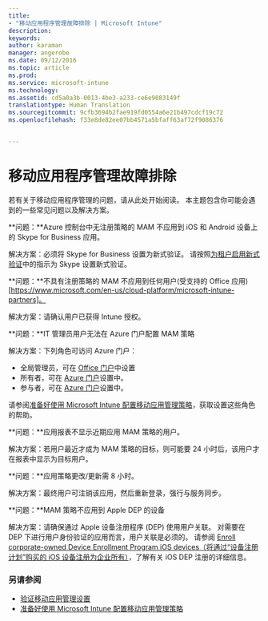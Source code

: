 ```yaml
---
title:
- "移动应用程序管理故障排除 | Microsoft Intune"
description: 
keywords: 
author: karaman
manager: angerobe
ms.date: 09/12/2016
ms.topic: article
ms.prod: 
ms.service: microsoft-intune
ms.technology: 
ms.assetid: cd5a0a3b-0013-4be3-a233-ce6e9083149f
translationtype: Human Translation
ms.sourcegitcommit: 9cfb3694b2fae919fd0554a6e21b497cdcf19c72
ms.openlocfilehash: f33e8de82ee07bb4571a5bfaff63af72f9086376


---
```


# 移动应用程序管理故障排除

若有关于移动应用程序管理的问题，请从此处开始阅读。 本主题包含你可能会遇到的一些常见问题以及解决方案。


**问题：**Azure 控制台中无注册策略的 MAM 不应用到 iOS 和 Android 设备上的 Skype for Business 应用。

解决方案：必须将 Skype for Business 设置为新式验证。  请按照[为租户启用新式验证](http://social.technet.microsoft.com/wiki/contents/articles/34339.skype-for-business-online-enable-your-tenant-for-modern-authentication.aspx)中的指示为 Skype 设置新式验证。

**问题：**不具有注册策略的 MAM 不应用到任何用户(受支持的 Office 应用)[https://www.microsoft.com/en-us/cloud-platform/microsoft-intune-partners]。
 
解决方案：请确认用户已获得 Intune 授权。  

**问题：**IT 管理员用户无法在 Azure 门户配置 MAM 策略

解决方案：下列角色可访问 Azure 门户：

- 全局管理员，可在 [Office 门户](http://portal.office.com/)中设置
- 所有者，可在 [Azure 门户](https://portal.azure.com/)设置中。
- 参与者，可在 [Azure 门户](https://portal.azure.com/)设置中。

请参阅[准备好使用 Microsoft Intune 配置移动应用管理策略](https://docs.microsoft.com/en-us/intune/deploy-use/get-ready-to-configure-mobile-app-management-policies-with-microsoft-intune)，获取设置这些角色的帮助。 

**问题：**应用报表不显示近期应用 MAM 策略的用户。

解决方案：若用户最近才成为 MAM 策略的目标，则可能要 24 小时后，该用户才在报表中显示为目标用户。 

**问题：**应用策略更改/更新需 8 小时。  

解决方案：最终用户可注销该应用，然后重新登录，强行与服务同步。  

**问题：**MAM 策略不应用到 Apple DEP 的设备

解决方案：请确保通过 Apple 设备注册程序 (DEP) 使用用户关联。 对需要在 DEP 下进行用户身份验证的应用而言，用户关联是必须的。
请参阅 [Enroll corporate-owned Device Enrollment Program iOS devices（将通过“设备注册计划”购买的 iOS 设备注册为企业所有）](https://docs.microsoft.com/en-us/intune/deploy-use/ios-device-enrollment-program-in-microsoft-intune)，了解有关 iOS DEP 注册的详细信息。


### 另请参阅
- [验证移动应用管理设置](https://docs.microsoft.com/en-us/intune/deploy-use/validate-mobile-application-management)
- [准备好使用 Microsoft Intune 配置移动应用管理策略](https://docs.microsoft.com/en-us/intune/deploy-use/get-ready-to-configure-mobile-app-management-policies-with-microsoft-intune) 





<!--HONumber=Sep16_HO2-->



